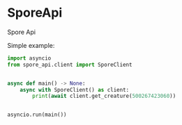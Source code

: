 # SporeApi
Spore Api


Simple example:
```py
import asyncio
from spore_api.client import SporeClient


async def main() -> None:
    async with SporeClient() as client:
        print(await client.get_creature(500267423060))


asyncio.run(main())
```
